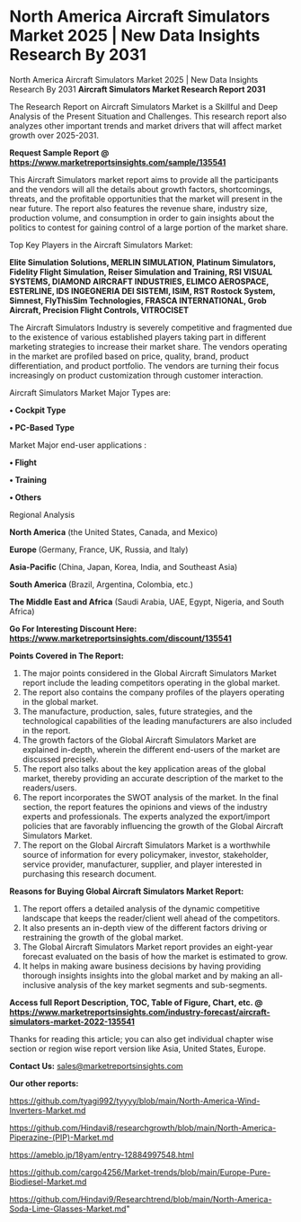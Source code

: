 # North America Aircraft Simulators Market 2025 | New Data Insights Research By 2031
North America Aircraft Simulators Market 2025 | New Data Insights Research By 2031
<strong>Aircraft Simulators Market Research Report 2031</strong>

The Research Report on Aircraft Simulators Market is a Skillful and Deep Analysis of the Present Situation and Challenges. This research report also analyzes other important trends and market drivers that will affect market growth over 2025-2031.

<strong>Request Sample Report @ <a href=https://www.marketreportsinsights.com/sample/135541>https://www.marketreportsinsights.com/sample/135541</a></strong>

This Aircraft Simulators market report aims to provide all the participants and the vendors will all the details about growth factors, shortcomings, threats, and the profitable opportunities that the market will present in the near future. The report also features the revenue share, industry size, production volume, and consumption in order to gain insights about the politics to contest for gaining control of a large portion of the market share.

Top Key Players in the Aircraft Simulators Market:

<strong>Elite Simulation Solutions, MERLIN SIMULATION, Platinum Simulators, Fidelity Flight Simulation, Reiser Simulation and Training, RSI VISUAL SYSTEMS, DIAMOND AIRCRAFT INDUSTRIES, ELIMCO AEROSPACE, ESTERLINE, IDS INGEGNERIA DEI SISTEMI, ISIM, RST Rostock System, Simnest, FlyThisSim Technologies, FRASCA INTERNATIONAL, Grob Aircraft, Precision Flight Controls, VITROCISET</strong>

The Aircraft Simulators Industry is severely competitive and fragmented due to the existence of various established players taking part in different marketing strategies to increase their market share. The vendors operating in the market are profiled based on price, quality, brand, product differentiation, and product portfolio. The vendors are turning their focus increasingly on product customization through customer interaction.

Aircraft Simulators Market Major Types are:

<strong>• Cockpit Type

• PC-Based Type</strong>

Market Major end-user applications :

<strong>• Flight

• Training

• Others</strong>

Regional Analysis

</u><strong><b>North America</b></strong> (the United States, Canada, and Mexico)

<strong><b>Europe </b></strong>(Germany, France, UK, Russia, and Italy)

<strong><b>Asia-Pacific</b></strong> (China, Japan, Korea, India, and Southeast Asia)

<strong><b>South America</b></strong> (Brazil, Argentina, Colombia, etc.)

<strong><b>The Middle East and Africa</b></strong> (Saudi Arabia, UAE, Egypt, Nigeria, and South Africa)

<strong>Go For Interesting Discount Here: <a href=https://www.marketreportsinsights.com/discount/135541>https://www.marketreportsinsights.com/discount/135541</a></strong>

<strong>Points Covered in The Report:</strong>
<ol>
  <li>The major points considered in the Global Aircraft Simulators Market report include the leading competitors operating in the global market.</li>
  <li>The report also contains the company profiles of the players operating in the global market.</li>
  <li>The manufacture, production, sales, future strategies, and the technological capabilities of the leading manufacturers are also included in the report.</li>
  <li>The growth factors of the Global Aircraft Simulators Market are explained in-depth, wherein the different end-users of the market are discussed precisely.</li>
  <li>The report also talks about the key application areas of the global market, thereby providing an accurate description of the market to the readers/users.</li>
  <li>The report incorporates the SWOT analysis of the market. In the final section, the report features the opinions and views of the industry experts and professionals. The experts analyzed the export/import policies that are favorably influencing the growth of the Global Aircraft Simulators Market.</li>
  <li>The report on the Global Aircraft Simulators Market is a worthwhile source of information for every policymaker, investor, stakeholder, service provider, manufacturer, supplier, and player interested in purchasing this research document.</li>
</ol>
<strong>Reasons for Buying Global Aircraft Simulators Market Report:</strong>

<ol>
  <li>The report offers a detailed analysis of the dynamic competitive landscape that keeps the reader/client well ahead of the competitors.</li>
  <li>It also presents an in-depth view of the different factors driving or restraining the growth of the global market.</li>
  <li>The Global Aircraft Simulators Market report provides an eight-year forecast evaluated on the basis of how the market is estimated to grow.</li>
  <li>It helps in making aware business decisions by having providing thorough insights insights into the global market and by making an all-inclusive analysis of the key market segments and sub-segments.</li>
</ol>
<strong>Access full Report Description, TOC, Table of Figure, Chart, etc. @ <a href=https://www.marketreportsinsights.com/industry-forecast/aircraft-simulators-market-2022-135541>https://www.marketreportsinsights.com/industry-forecast/aircraft-simulators-market-2022-135541</a></strong>


Thanks for reading this article; you can also get individual chapter wise section or region wise report version like Asia, United States, Europe.

<strong>Contact Us:</strong>
sales@marketreportsinsights.com

<strong>Our other reports:</strong>

<a href=https://github.com/tyagi992/tyyyy/blob/main/North-America-Wind-Inverters-Market.md>https://github.com/tyagi992/tyyyy/blob/main/North-America-Wind-Inverters-Market.md</a>

<a href=https://github.com/Hindavi8/researchgrowth/blob/main/North-America-Piperazine-(PIP)-Market.md>https://github.com/Hindavi8/researchgrowth/blob/main/North-America-Piperazine-(PIP)-Market.md</a>

<a href=https://ameblo.jp/18yam/entry-12884997548.html>https://ameblo.jp/18yam/entry-12884997548.html</a>

<a href=https://github.com/cargo4256/Market-trends/blob/main/Europe-Pure-Biodiesel-Market.md>https://github.com/cargo4256/Market-trends/blob/main/Europe-Pure-Biodiesel-Market.md</a>

<a href=https://github.com/Hindavi9/Researchtrend/blob/main/North-America-Soda-Lime-Glasses-Market.md>https://github.com/Hindavi9/Researchtrend/blob/main/North-America-Soda-Lime-Glasses-Market.md</a>"
